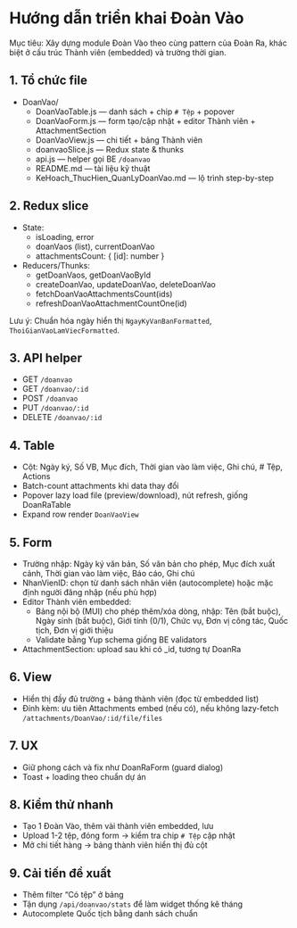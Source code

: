 # Hướng dẫn triển khai Đoàn Vào

Mục tiêu: Xây dựng module Đoàn Vào theo cùng pattern của Đoàn Ra, khác biệt ở cấu trúc Thành viên (embedded) và trường thời gian.

## 1. Tổ chức file

- DoanVao/
  - DoanVaoTable.js — danh sách + chip `# Tệp` + popover
  - DoanVaoForm.js — form tạo/cập nhật + editor Thành viên + AttachmentSection
  - DoanVaoView.js — chi tiết + bảng Thành viên
  - doanvaoSlice.js — Redux state & thunks
  - api.js — helper gọi BE `/doanvao`
  - README.md — tài liệu kỹ thuật
  - KeHoach_ThucHien_QuanLyDoanVao.md — lộ trình step-by-step

## 2. Redux slice

- State:
  - isLoading, error
  - doanVaos (list), currentDoanVao
  - attachmentsCount: { [id]: number }
- Reducers/Thunks:
  - getDoanVaos, getDoanVaoById
  - createDoanVao, updateDoanVao, deleteDoanVao
  - fetchDoanVaoAttachmentsCount(ids)
  - refreshDoanVaoAttachmentCountOne(id)

Lưu ý: Chuẩn hóa ngày hiển thị `NgayKyVanBanFormatted`, `ThoiGianVaoLamViecFormatted`.

## 3. API helper

- GET `/doanvao`
- GET `/doanvao/:id`
- POST `/doanvao`
- PUT `/doanvao/:id`
- DELETE `/doanvao/:id`

## 4. Table

- Cột: Ngày ký, Số VB, Mục đích, Thời gian vào làm việc, Ghi chú, # Tệp, Actions
- Batch-count attachments khi data thay đổi
- Popover lazy load file (preview/download), nút refresh, giống DoanRaTable
- Expand row render `DoanVaoView`

## 5. Form

- Trường nhập: Ngày ký văn bản, Số văn bản cho phép, Mục đích xuất cảnh, Thời gian vào làm việc, Báo cáo, Ghi chú
- NhanVienID: chọn từ danh sách nhân viên (autocomplete) hoặc mặc định người đăng nhập (nếu phù hợp)
- Editor Thành viên embedded:
  - Bảng nội bộ (MUI) cho phép thêm/xóa dòng, nhập: Tên (bắt buộc), Ngày sinh (bắt buộc), Giới tính (0/1), Chức vụ, Đơn vị công tác, Quốc tịch, Đơn vị giới thiệu
  - Validate bằng Yup schema giống BE validators
- AttachmentSection: upload sau khi có \_id, tương tự DoanRa

## 6. View

- Hiển thị đầy đủ trường + bảng thành viên (đọc từ embedded list)
- Đính kèm: ưu tiên Attachments embed (nếu có), nếu không lazy-fetch `/attachments/DoanVao/:id/file/files`

## 7. UX

- Giữ phong cách và fix như DoanRaForm (guard dialog)
- Toast + loading theo chuẩn dự án

## 8. Kiểm thử nhanh

- Tạo 1 Đoàn Vào, thêm vài thành viên embedded, lưu
- Upload 1-2 tệp, đóng form → kiểm tra chip `# Tệp` cập nhật
- Mở chi tiết hàng → bảng thành viên hiển thị đủ cột

## 9. Cải tiến đề xuất

- Thêm filter “Có tệp” ở bảng
- Tận dụng `/api/doanvao/stats` để làm widget thống kê tháng
- Autocomplete Quốc tịch bằng danh sách chuẩn
